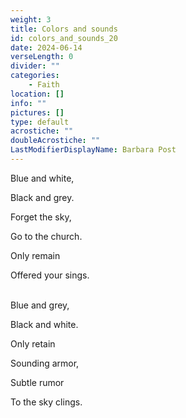 ```yaml
---
weight: 3
title: Colors and sounds
id: colors_and_sounds_20
date: 2024-06-14
verseLength: 0
divider: ""
categories:
    - Faith
location: []
info: ""
pictures: []
type: default
acrostiche: ""
doubleAcrostiche: ""
LastModifierDisplayName: Barbara Post
---
```

Blue and white,

Black and grey.

Forget the sky,

Go to the church.

Only remain

Offered your sings.

 \
Blue and grey,

Black and white.

Only retain

Sounding armor,

Subtle rumor

To the sky clings.